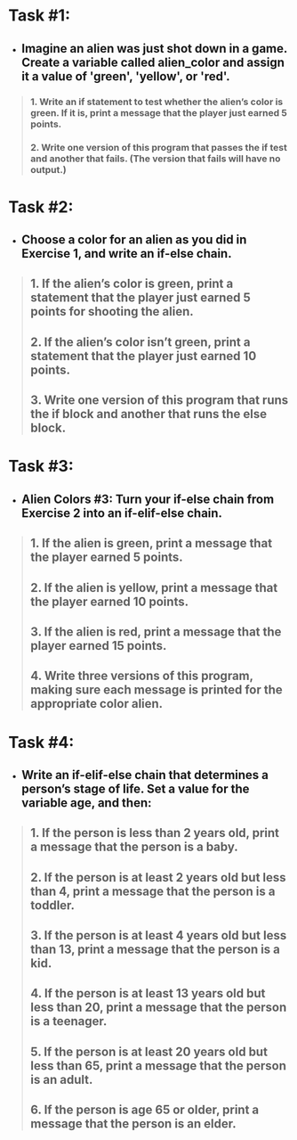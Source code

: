 # Task #1: 
- ## Imagine an alien was just shot down in a game. Create a variable called alien_color and assign it a value of 'green', 'yellow', or 'red'. 

> ### 1. Write an if statement to test whether the alien’s color is green. If it is, print a message that the player just earned 5 points.
> ### 2. Write one version of this program that passes the if test and another that fails. (The version that fails will have no output.)

# Task #2: 
- ## Choose a color for an alien as you did in Exercise 1, and write an if-else chain.

> ## 1. If the alien’s color is green, print a statement that the player just earned 5 points for shooting the alien.
> ## 2. If the alien’s color isn’t green, print a statement that the player just earned 10 points.
> ## 3. Write one version of this program that runs the if block and another that runs the else block.


# Task #3:

- ## Alien Colors #3: Turn your if-else chain from Exercise 2 into an if-elif-else chain.

> ## 1. If the alien is green, print a message that the player earned 5 points.
> ## 2. If the alien is yellow, print a message that the player earned 10 points.
> ## 3. If the alien is red, print a message that the player earned 15 points.
> ## 4. Write three versions of this program, making sure each message is printed for the appropriate color alien.


# Task #4:

- ## Write an if-elif-else chain that determines a person’s stage of life. Set a value for the variable age, and then:

> ## 1. If the person is less than 2 years old, print a message that the person is a baby.
> ## 2. If the person is at least 2 years old but less than 4, print a message that the person is a toddler.
> ## 3. If the person is at least 4 years old but less than 13, print a message that the person is a kid.
> ## 4. If the person is at least 13 years old but less than 20, print a message that the person is a teenager.
> ## 5. If the person is at least 20 years old but less than 65, print a message that the person is an adult.
> ## 6. If the person is age 65 or older, print a message that the person is an elder.

